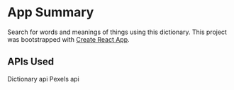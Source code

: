 # App Summary

Search for words and meanings of things using this dictionary. This project was bootstrapped with [Create React App](https://github.com/facebook/create-react-app).

## APIs Used

Dictionary api
Pexels api
